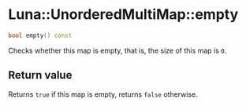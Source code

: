 # Luna::UnorderedMultiMap::empty

```c++
bool empty() const
```

Checks whether this map is empty, that is, the size of this map is `0`. 



## Return value
Returns `true` if this map is empty, returns `false` otherwise. 

